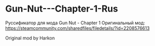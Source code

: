 # Gun-Nut---Chapter-1-Rus

Руссификатор для мода Gun Nut - Chapter 1
Оригинальный мод: https://steamcommunity.com/sharedfiles/filedetails/?id=2208576613

Original mod by Harkon
